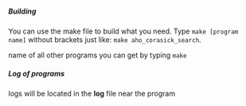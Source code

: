 ##### Building
You can use the make file to build what you need.
Type `make [program name]` without brackets just like: `make aho_corasick_search`.
  
name of all other programs you can get by typing `make`


##### Log of programs
logs will be located in the **log** file near the program
